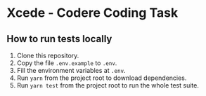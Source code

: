 # Xcede - Codere Coding Task

## How to run tests locally
1. Clone this repository.
2. Copy the file `.env.example` to `.env`.
3. Fill the environment variables at `.env`.
4. Run `yarn` from the project root to download dependencies. 
5. Run `yarn test` from the project root to run the whole test suite.
